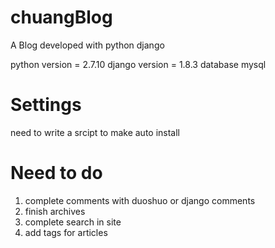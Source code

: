 # chuangBlog
A Blog developed with python django


python version = 2.7.10
django version = 1.8.3
database mysql

# Settings
need to write a srcipt to make auto install

# Need to do
1. complete comments with duoshuo or django comments
2. finish archives
3. complete search in site
4. add tags for articles 
